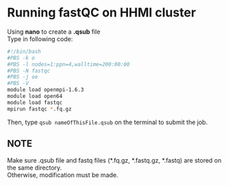# Running fastQC on HHMI cluster
Using **nano** to create a **.qsub** file <br/>
Type in following code:
```bash
#!/bin/bash
#PBS -k o
#PBS -l nodes=1:ppn=4,walltime=200:00:00
#PBS -N fastqc
#PBS -j oe
#PBS -V
module load openmpi-1.6.3
module load open64
module load fastqc
mpirun fastqc *.fq.gz
```
Then, type `qsub nameOfThisFile.qsub` on the terminal to submit the job.
## NOTE
Make sure .qsub file and fastq files (*.fq.gz, *.fastq.gz, *.fastq) are stored on the same directory. <br/>
Otherwise, modification must be made. 

